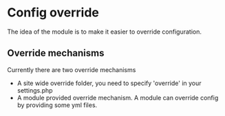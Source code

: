 # Config override

The idea of the module is to make it easier to override configuration.

## Override mechanisms

Currently there are two override mechanisms

* A site wide override folder, you need to specify 'override' in your
  settings.php
* A module provided override mechanism. A module can override config by
  providing some yml files.

